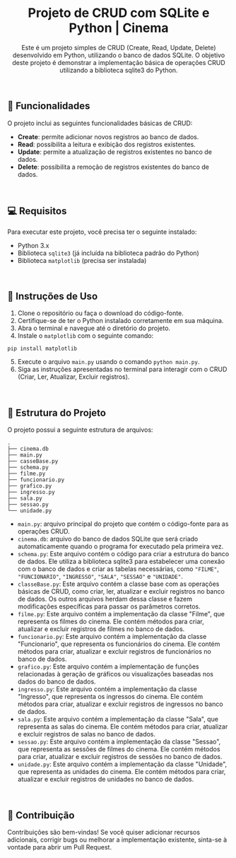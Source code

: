 <h1 align="center"> Projeto de CRUD com SQLite e Python | Cinema </h1>

<p align="center">
Este é um projeto simples de CRUD (Create, Read, Update, Delete) desenvolvido em Python, utilizando o banco de dados SQLite. O objetivo deste projeto é demonstrar a implementação básica de operações CRUD utilizando a biblioteca sqlite3 do Python.
</p>

<br>

## 📑 Funcionalidades

O projeto inclui as seguintes funcionalidades básicas de CRUD:

- **Create**: permite adicionar novos registros ao banco de dados.
- **Read**: possibilita a leitura e exibição dos registros existentes.
- **Update**: permite a atualização de registros existentes no banco de dados.
- **Delete**: possibilita a remoção de registros existentes do banco de dados.

<br>

## 💻 Requisitos

Para executar este projeto, você precisa ter o seguinte instalado:

- Python 3.x
- Biblioteca `sqlite3` (já incluída na biblioteca padrão do Python)
- Biblioteca `matplotlib` (precisa ser instalada)

<br>

## 📝 Instruções de Uso

1. Clone o repositório ou faça o download do código-fonte.
2. Certifique-se de ter o Python instalado corretamente em sua máquina.
3. Abra o terminal e navegue até o diretório do projeto.
4. Instale o `matplotlib` com o seguinte comando:
```
pip install matplotlib
```
5. Execute o arquivo `main.py` usando o comando `python main.py`.
6. Siga as instruções apresentadas no terminal para interagir com o CRUD (Criar, Ler, Atualizar, Excluir registros).

<br>

## 🌳 Estrutura do Projeto

O projeto possui a seguinte estrutura de arquivos:

```
.
├── cinema.db
├── main.py
├── casseBase.py
├── schema.py
├── filme.py
├── funcionario.py
├── grafico.py
├── ingresso.py
├── sala.py
├── sessao.py
└── unidade.py
```

- `main.py`: arquivo principal do projeto que contém o código-fonte para as operações CRUD.
- `cinema.db`: arquivo do banco de dados SQLite que será criado automaticamente quando o programa for executado pela primeira vez.
- `schema.py`: Este arquivo contém o código para criar a estrutura do banco de dados. Ele utiliza a biblioteca sqlite3 para estabelecer uma conexão com o banco de dados e criar as tabelas necessárias, como `"FILME"`, `"FUNCIONARIO"`, `"INGRESSO"`, `"SALA"`, `"SESSAO"` e `"UNIDADE"`.
- `classeBase.py`: Este arquivo contém a classe base com as operações básicas de CRUD, como criar, ler, atualizar e excluir registros no banco de dados. Os outros arquivos herdam dessa classe e fazem modificações específicas para passar os parâmetros corretos.
- `filme.py`: Este arquivo contém a implementação da classe "Filme", que representa os filmes do cinema. Ele contém métodos para criar, atualizar e excluir registros de filmes no banco de dados.
- `funcionario.py`: Este arquivo contém a implementação da classe "Funcionario", que representa os funcionários do cinema. Ele contém métodos para criar, atualizar e excluir registros de funcionários no banco de dados.
- `grafico.py`: Este arquivo contém a implementação de funções relacionadas à geração de gráficos ou visualizações baseadas nos dados do banco de dados.
- `ingresso.py`: Este arquivo contém a implementação da classe "Ingresso", que representa os ingressos do cinema. Ele contém métodos para criar, atualizar e excluir registros de ingressos no banco de dados.
- `sala.py`: Este arquivo contém a implementação da classe "Sala", que representa as salas do cinema. Ele contém métodos para criar, atualizar e excluir registros de salas no banco de dados.
- `sessao.py`: Este arquivo contém a implementação da classe "Sessao", que representa as sessões de filmes do cinema. Ele contém métodos para criar, atualizar e excluir registros de sessões no banco de dados.
- `unidade.py`: Este arquivo contém a implementação da classe "Unidade", que representa as unidades do cinema. Ele contém métodos para criar, atualizar e excluir registros de unidades no banco de dados.

<br>

## 🙌 Contribuição

Contribuições são bem-vindas! Se você quiser adicionar recursos adicionais, corrigir bugs ou melhorar a implementação existente, sinta-se à vontade para abrir um Pull Request.
